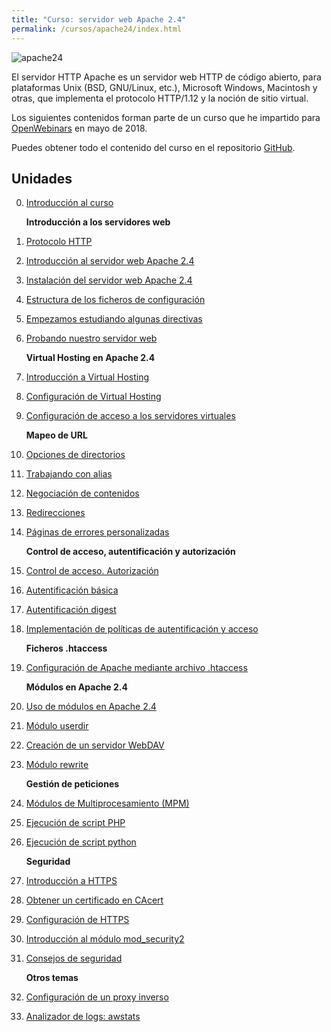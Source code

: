 ```yaml
---
title: "Curso: servidor web Apache 2.4"
permalink: /cursos/apache24/index.html
---
```


![apache24](img/apache.jpg)

El servidor HTTP Apache es un servidor web HTTP de código abierto, para plataformas Unix (BSD, GNU/Linux, etc.), Microsoft Windows, Macintosh y otras, que implementa el protocolo HTTP/1.12​ y la noción de sitio virtual.

Los siguientes contenidos forman parte de un curso que he impartido para [OpenWebinars](https://openwebinars.net/cursos/servidor-apache/) en mayo de 2018.

Puedes obtener todo el contenido del curso en el repositorio [GitHub](https://github.com/josedom24/curso_apache24).

## Unidades

0. [Introducción al curso](curso/u0/u0.pdf)

    **Introducción a los servidores web**

1. [Protocolo HTTP](curso/u10) 
2. [Introducción al servidor web Apache 2.4](curso/u02)
3. [Instalación del servidor web Apache 2.4](curso/u03)
4. [Estructura de los ficheros de configuración](curso/u04)
5. [Empezamos estudiando algunas directivas](curso/u05)
6. [Probando nuestro servidor web](curso/u06)

    **Virtual Hosting en Apache 2.4**

7. [Introducción a Virtual Hosting](curso/u07)
8. [Configuración de Virtual Hosting](curso/u08)
9. [Configuración de acceso a los servidores virtuales](curso/u09)

    **Mapeo de URL**

10. [Opciones de directorios](curso/u10)
11. [Trabajando con alias](curso/u11)
12. [Negociación de contenidos](curso/u12)
13. [Redirecciones](curso/u13)
14. [Páginas de errores personalizadas](curso/u14)

    **Control de acceso, autentificación y autorización**

15. [Control de acceso. Autorización](curso/u15)
16. [Autentificación básica](curso/u16)
17. [Autentificación digest](curso/u17)
18. [Implementación de políticas de autentificación y acceso](curso/u18)

    **Ficheros .htaccess**

19. [Configuración de Apache mediante archivo .htaccess](curso/u19)

    **Módulos en Apache 2.4**

20. [Uso de módulos en Apache 2.4](curso/u20)
21. [Módulo userdir](curso/u21)
22. [Creación de un servidor WebDAV](curso/u22)
23. [Módulo rewrite](curso/u23)

    **Gestión de peticiones**

24. [Módulos de Multiprocesamiento (MPM)](curso/u24)
25. [Ejecución de script PHP](curso/u25)
26. [Ejecución de script python](curso/u26)

    **Seguridad**

27. [Introducción a HTTPS](curso/u27)
28. [Obtener un certificado en CAcert](curso/u28)
29. [Configuración de HTTPS](curso/u29)
30. [Introducción al módulo mod_security2](curso/u30)
31. [Consejos de seguridad](curso/u31) 

    **Otros temas**

32. [Configuración de un proxy inverso](curso/u32)
33. [Analizador de logs: awstats](curso/u33)

